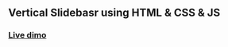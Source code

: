 ## Vertical Slidebasr using HTML & CSS & JS

### [Live dimo](https://vertical-slidebasr.netlify.app/)
